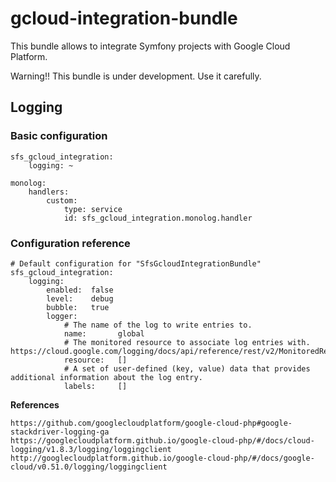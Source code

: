 # gcloud-integration-bundle

This bundle allows to integrate Symfony projects with Google Cloud Platform.

Warning!! This bundle is under development. Use it carefully.

## Logging

### Basic configuration

    sfs_gcloud_integration:
        logging: ~
        
    monolog:
        handlers:
            custom:
                type: service
                id: sfs_gcloud_integration.monolog.handler

### Configuration reference

    # Default configuration for "SfsGcloudIntegrationBundle"
    sfs_gcloud_integration:
        logging:
            enabled:  false
            level:    debug
            bubble:   true
            logger:
                # The name of the log to write entries to.
                name:       global
                # The monitored resource to associate log entries with. https://cloud.google.com/logging/docs/api/reference/rest/v2/MonitoredResource
                resource:   []
                # A set of user-defined (key, value) data that provides additional information about the log entry.
                labels:     []
        
**References**

    https://github.com/googlecloudplatform/google-cloud-php#google-stackdriver-logging-ga
    https://googlecloudplatform.github.io/google-cloud-php/#/docs/cloud-logging/v1.8.3/logging/loggingclient
    http://googlecloudplatform.github.io/google-cloud-php/#/docs/google-cloud/v0.51.0/logging/loggingclient
